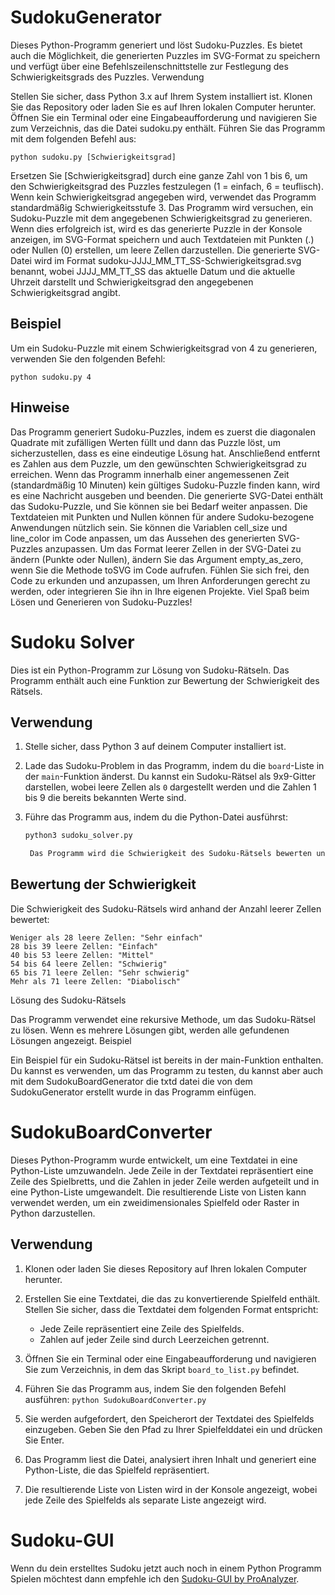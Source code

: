 # SudokuGenerator

Dieses Python-Programm generiert und löst Sudoku-Puzzles. Es bietet auch die Möglichkeit, die generierten Puzzles im SVG-Format zu speichern und verfügt über eine Befehlszeilenschnittstelle zur Festlegung des Schwierigkeitsgrads des Puzzles.
Verwendung

Stellen Sie sicher, dass Python 3.x auf Ihrem System installiert ist.
Klonen Sie das Repository oder laden Sie es auf Ihren lokalen Computer herunter.
Öffnen Sie ein Terminal oder eine Eingabeaufforderung und navigieren Sie zum Verzeichnis, das die Datei sudoku.py enthält.
Führen Sie das Programm mit dem folgenden Befehl aus:

    python sudoku.py [Schwierigkeitsgrad]

Ersetzen Sie [Schwierigkeitsgrad] durch eine ganze Zahl von 1 bis 6, um den Schwierigkeitsgrad des Puzzles festzulegen (1 = einfach, 6 = teuflisch). Wenn kein Schwierigkeitsgrad angegeben wird, verwendet das Programm standardmäßig Schwierigkeitsstufe 3.
Das Programm wird versuchen, ein Sudoku-Puzzle mit dem angegebenen Schwierigkeitsgrad zu generieren. Wenn dies erfolgreich ist, wird es das generierte Puzzle in der Konsole anzeigen, im SVG-Format speichern und auch Textdateien mit Punkten (.) oder Nullen (0) erstellen, um leere Zellen darzustellen.
Die generierte SVG-Datei wird im Format sudoku-JJJJ_MM_TT_SS-Schwierigkeitsgrad.svg benannt, wobei JJJJ_MM_TT_SS das aktuelle Datum und die aktuelle Uhrzeit darstellt und Schwierigkeitsgrad den angegebenen Schwierigkeitsgrad angibt.

## Beispiel

Um ein Sudoku-Puzzle mit einem Schwierigkeitsgrad von 4 zu generieren, verwenden Sie den folgenden Befehl:

    python sudoku.py 4

## Hinweise

Das Programm generiert Sudoku-Puzzles, indem es zuerst die diagonalen Quadrate mit zufälligen Werten füllt und dann das Puzzle löst, um sicherzustellen, dass es eine eindeutige Lösung hat. Anschließend entfernt es Zahlen aus dem Puzzle, um den gewünschten Schwierigkeitsgrad zu erreichen.
Wenn das Programm innerhalb einer angemessenen Zeit (standardmäßig 10 Minuten) kein gültiges Sudoku-Puzzle finden kann, wird es eine Nachricht ausgeben und beenden.
Die generierte SVG-Datei enthält das Sudoku-Puzzle, und Sie können sie bei Bedarf weiter anpassen.
Die Textdateien mit Punkten und Nullen können für andere Sudoku-bezogene Anwendungen nützlich sein.
Sie können die Variablen cell_size und line_color im Code anpassen, um das Aussehen des generierten SVG-Puzzles anzupassen.
Um das Format leerer Zellen in der SVG-Datei zu ändern (Punkte oder Nullen), ändern Sie das Argument empty_as_zero, wenn Sie die Methode toSVG im Code aufrufen.
Fühlen Sie sich frei, den Code zu erkunden und anzupassen, um Ihren Anforderungen gerecht zu werden, oder integrieren Sie ihn in Ihre eigenen Projekte. Viel Spaß beim Lösen und Generieren von Sudoku-Puzzles!

# Sudoku Solver

Dies ist ein Python-Programm zur Lösung von Sudoku-Rätseln. Das Programm enthält auch eine Funktion zur Bewertung der Schwierigkeit des Rätsels.

## Verwendung

1. Stelle sicher, dass Python 3 auf deinem Computer installiert ist.

2. Lade das Sudoku-Problem in das Programm, indem du die `board`-Liste in der `main`-Funktion änderst. Du kannst ein Sudoku-Rätsel als 9x9-Gitter darstellen, wobei leere Zellen als `0` dargestellt werden und die Zahlen 1 bis 9 die bereits bekannten Werte sind.

3. Führe das Programm aus, indem du die Python-Datei ausführst:

   ```bash
   python3 sudoku_solver.py

    Das Programm wird die Schwierigkeit des Sudoku-Rätsels bewerten und dann versuchen, es zu lösen. Es gibt Feedback zur Anzahl der gefundenen Lösungen.

## Bewertung der Schwierigkeit

Die Schwierigkeit des Sudoku-Rätsels wird anhand der Anzahl leerer Zellen bewertet:

    Weniger als 28 leere Zellen: "Sehr einfach"
    28 bis 39 leere Zellen: "Einfach"
    40 bis 53 leere Zellen: "Mittel"
    54 bis 64 leere Zellen: "Schwierig"
    65 bis 71 leere Zellen: "Sehr schwierig"
    Mehr als 71 leere Zellen: "Diabolisch"

Lösung des Sudoku-Rätsels

Das Programm verwendet eine rekursive Methode, um das Sudoku-Rätsel zu lösen. Wenn es mehrere Lösungen gibt, werden alle gefundenen Lösungen angezeigt.
Beispiel

Ein Beispiel für ein Sudoku-Rätsel ist bereits in der main-Funktion enthalten. Du kannst es verwenden, um das Programm zu testen, du kannst aber auch mit dem SudokuBoardGenerator die txtd datei die von dem SudokuGenerator erstellt wurde in das Programm einfügen.

# SudokuBoardConverter

Dieses Python-Programm wurde entwickelt, um eine Textdatei in eine Python-Liste umzuwandeln. Jede Zeile in der Textdatei repräsentiert eine Zeile des Spielbretts, und die Zahlen in jeder Zeile werden aufgeteilt und in eine Python-Liste umgewandelt. Die resultierende Liste von Listen kann verwendet werden, um ein zweidimensionales Spielfeld oder Raster in Python darzustellen.

## Verwendung

1. Klonen oder laden Sie dieses Repository auf Ihren lokalen Computer herunter.

2. Erstellen Sie eine Textdatei, die das zu konvertierende Spielfeld enthält. Stellen Sie sicher, dass die Textdatei dem folgenden Format entspricht:
   - Jede Zeile repräsentiert eine Zeile des Spielfelds.
   - Zahlen auf jeder Zeile sind durch Leerzeichen getrennt.

3. Öffnen Sie ein Terminal oder eine Eingabeaufforderung und navigieren Sie zum Verzeichnis, in dem das Skript `board_to_list.py` befindet.

4. Führen Sie das Programm aus, indem Sie den folgenden Befehl ausführen:
   ```python SudokuBoardConverter.py```

5. Sie werden aufgefordert, den Speicherort der Textdatei des Spielfelds einzugeben. Geben Sie den Pfad zu Ihrer Spielfelddatei ein und drücken Sie Enter.

6. Das Programm liest die Datei, analysiert ihren Inhalt und generiert eine Python-Liste, die das Spielfeld repräsentiert.

7. Die resultierende Liste von Listen wird in der Konsole angezeigt, wobei jede Zeile des Spielfelds als separate Liste angezeigt wird.

# Sudoku-GUI

Wenn du dein erstelltes Sudoku jetzt auch noch in einem Python Programm Spielen möchtest dann empfehle ich den [Sudoku-GUI by ProAnalyzer](https://github.com/ProAnalyzer/Sudoku-GUI-Solver-master).
